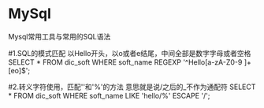 # MySql
Mysql常用工具与常用的SQL语法

#1.SQL的模式匹配 以Hello开头，以o或者e结尾，中间全部是数字字母或者空格 
SELECT * FROM dic_soft WHERE soft_name REGEXP '^Hello[a-zA-Z0-9 ]+[eo]$';

#2.转义字符使用，匹配''和'%'的方法 意思就是说/之后的_不作为通配符 
SELECT * FROM dic_soft WHERE soft_name LIKE 'hello/%' ESCAPE '/';
